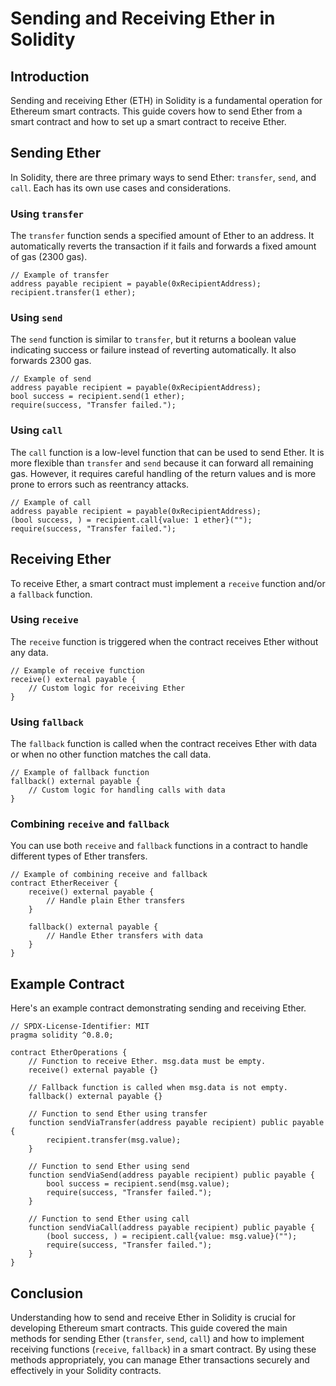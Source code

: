 
# Sending and Receiving Ether in Solidity

## Introduction

Sending and receiving Ether (ETH) in Solidity is a fundamental operation for Ethereum smart contracts. This guide covers how to send Ether from a smart contract and how to set up a smart contract to receive Ether.

## Sending Ether

In Solidity, there are three primary ways to send Ether: `transfer`, `send`, and `call`. Each has its own use cases and considerations.

### Using `transfer`

The `transfer` function sends a specified amount of Ether to an address. It automatically reverts the transaction if it fails and forwards a fixed amount of gas (2300 gas).

```solidity
// Example of transfer
address payable recipient = payable(0xRecipientAddress);
recipient.transfer(1 ether);
```

### Using `send`

The `send` function is similar to `transfer`, but it returns a boolean value indicating success or failure instead of reverting automatically. It also forwards 2300 gas.

```solidity
// Example of send
address payable recipient = payable(0xRecipientAddress);
bool success = recipient.send(1 ether);
require(success, "Transfer failed.");
```

### Using `call`

The `call` function is a low-level function that can be used to send Ether. It is more flexible than `transfer` and `send` because it can forward all remaining gas. However, it requires careful handling of the return values and is more prone to errors such as reentrancy attacks.

```solidity
// Example of call
address payable recipient = payable(0xRecipientAddress);
(bool success, ) = recipient.call{value: 1 ether}("");
require(success, "Transfer failed.");
```

## Receiving Ether

To receive Ether, a smart contract must implement a `receive` function and/or a `fallback` function.

### Using `receive`

The `receive` function is triggered when the contract receives Ether without any data.

```solidity
// Example of receive function
receive() external payable {
    // Custom logic for receiving Ether
}
```

### Using `fallback`

The `fallback` function is called when the contract receives Ether with data or when no other function matches the call data.

```
// Example of fallback function
fallback() external payable {
    // Custom logic for handling calls with data
}
```

### Combining `receive` and `fallback`

You can use both `receive` and `fallback` functions in a contract to handle different types of Ether transfers.

```
// Example of combining receive and fallback
contract EtherReceiver {
    receive() external payable {
        // Handle plain Ether transfers
    }

    fallback() external payable {
        // Handle Ether transfers with data
    }
}
```

## Example Contract

Here's an example contract demonstrating sending and receiving Ether.

```solidity
// SPDX-License-Identifier: MIT
pragma solidity ^0.8.0;

contract EtherOperations {
    // Function to receive Ether. msg.data must be empty.
    receive() external payable {}

    // Fallback function is called when msg.data is not empty.
    fallback() external payable {}

    // Function to send Ether using transfer
    function sendViaTransfer(address payable recipient) public payable {
        recipient.transfer(msg.value);
    }

    // Function to send Ether using send
    function sendViaSend(address payable recipient) public payable {
        bool success = recipient.send(msg.value);
        require(success, "Transfer failed.");
    }

    // Function to send Ether using call
    function sendViaCall(address payable recipient) public payable {
        (bool success, ) = recipient.call{value: msg.value}("");
        require(success, "Transfer failed.");
    }
}
```

## Conclusion

Understanding how to send and receive Ether in Solidity is crucial for developing Ethereum smart contracts. This guide covered the main methods for sending Ether (`transfer`, `send`, `call`) and how to implement receiving functions (`receive`, `fallback`) in a smart contract. By using these methods appropriately, you can manage Ether transactions securely and effectively in your Solidity contracts.
